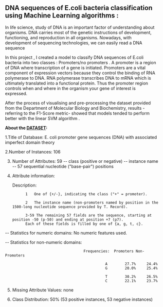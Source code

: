 ## DNA sequences of E.coli bacteria classification using Machine Learning algorithms :


In life science, study of DNA is an important factor of understanding about organisms. DNA carries most of the genetic instructions of development, functioning, and reproduction in all organisms. Nowadays, with development of sequencing technologies, we can easily read a DNA sequence

In this project , I created a model to classify DNA sequences of E.coli bacteria into two classes : Promoters/no promoters .
A promoter is a region of DNA where transcription of a gene is initiated. Promoters are a vital component of expression vectors because they control the binding of RNA polymerase to DNA. RNA polymerase transcribes DNA to mRNA which is ultimately translated into a functional protein. Thus the promoter region controls when and where in the organism your gene of interest is expressed.


After the process of visualising and pre-processing the dataset provided from the Department of Molecular Biology and Biochemistry, results -referring to the F1-Score metric- showed that models tended to perform better with the linear SVM algorithm .



**About the [DATASET](https://archive.ics.uci.edu/ml/machine-learning-databases/molecular-biology/promoter-gene-sequences/promoters.data):** 

  1.Title of Database: E. coli promoter gene sequences (DNA)
                      with associated imperfect domain theory


  2.Number of Instances: 106

  3. Number of Attributes: 59
   -- class (positive or negative)
   -- instance name
   -- 57 sequential nucleotide ("base-pair") positions

  4. Attribute information:


     Description:
     
               1   One of {+/-}, indicating the class ("+" = promoter).
               
               2   The instance name (non-promoters named by position in the 1500-long nucleotide sequence provided by T. Record).
                 
               3-59 The remaining 57 fields are the sequence, starting at position -50 (p-50) and ending at position +7 (p7). 
               Each of these fields is filled by one of {a, g, t, c}.
                        
                        
  
   -- Statistics for numeric domains: No numeric features used.
   
   -- Statistics for non-numeric domains:  
   
                                        Frequencies:  Promoters Non-Promoters
                     
                                                  A        27.7%     24.4%
                                                  G        20.0%     25.4%
                                                  
                                                  T        30.2%     26.5%
                                                  C        22.1%     23.7%




  5. Missing Attribute Values: none

  6. Class Distribution: 50% (53 positive instances, 53 negative instances)
